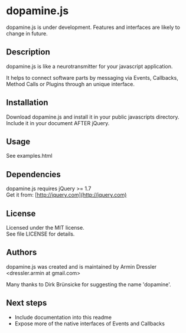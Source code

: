 # dopamine.js

dopamine.js is under development. Features and interfaces are likely to change in future.

## Description

dopamine.js is like a neurotransmitter for your javascript application.

It helps to connect software parts by messaging via Events, Callbacks, Method Calls or Plugins through an unique interface.

## Installation

Download dopamine.js and install it in your public javascripts directory.  
Include it in your document AFTER jQuery.

## Usage

See examples.html

## Dependencies

dopamine.js requires jQuery >= 1.7  
Get it from: [http://jquery.com](http://jquery.com)

## License

Licensed under the MIT license.  
See file LICENSE for details.

## Authors

dopamine.js was created and is maintained by Armin Dressler <dressler.armin at gmail.com>

Many thanks to Dirk Brünsicke for suggesting the name 'dopamine'.

## Next steps

- Include documentation into this readme
- Expose more of the native interfaces of Events and Callbacks